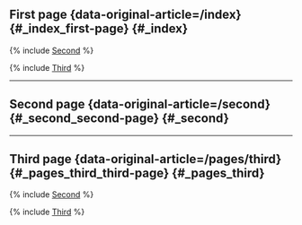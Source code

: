 ## First page {data-original-article=/index} {#_index_first-page} {#_index}

{% include [Second](../_includes/first-include.md) %}

{% include [Third](../_includes/third-include.md) %}


<hr class="yfm-page__delimeter">

## Second page {data-original-article=/second} {#_second_second-page} {#_second}


<hr class="yfm-page__delimeter">



## Third page {data-original-article=/pages/third} {#_pages_third_third-page} {#_pages_third}

{% include [Second](../_includes/second-include.md) %}

{% include [Third](../_includes/third-include.md) %}
